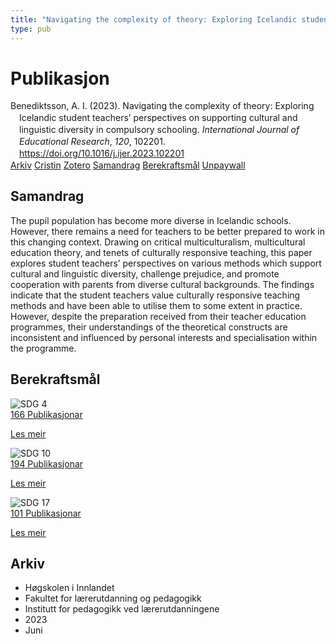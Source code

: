 ```yaml
---
title: "Navigating the complexity of theory: Exploring Icelandic student teachers’ perspectives on supporting cultural and linguistic diversity in compulsory schooling"
type: pub
---
```

<h1>Publikasjon</h1>
<article id="csl-bib-container-DHBEWXCZ" class="csl-bib-container">
  <div class="csl-bib-body" style="line-height: 1.35; padding-left: 1em; text-indent:-1em;">
  <div class="csl-entry">Benediktsson, A. I. (2023). Navigating the complexity of theory: Exploring Icelandic student teachers&#x2019; perspectives on supporting cultural and linguistic diversity in compulsory schooling. <i>International Journal of Educational Research</i>, <i>120</i>, 102201. <a href="https://doi.org/10.1016/j.ijer.2023.102201">https://doi.org/10.1016/j.ijer.2023.102201</a></div>
</div>
  <div class="csl-bib-buttons">
    <a href="#taxonomy-article-DHBEWXCZ" class="csl-bib-button">Arkiv</a>
    <a href="https://app.cristin.no/results/show.jsf?id=2154292" alt="Cristin URL" class="csl-bib-button">Cristin</a>
    <a href="http://zotero.org/groups/5022929/items/DHBEWXCZ" alt="Zotero URL" class="csl-bib-button">Zotero</a>
    <a href="#abstract-article-DHBEWXCZ" class="csl-bib-button">Samandrag</a>
    <a href="#sdg-article-DHBEWXCZ" class="csl-bib-button">Berekraftsmål</a>
    <a href="https://doi.org/10.1016/j.ijer.2023.102201" class="csl-bib-button">Unpaywall</a>
  </div>
  <div id="csl-bib-meta-container-DHBEWXCZ"></div>
</article>
<div id="csl-bib-meta-DHBEWXCZ" class="csl-bib-meta">
  <article id="abstract-article-DHBEWXCZ" class="abstract-article">
    <h1>Samandrag</h1>
    The pupil population has become more diverse in Icelandic schools. However, there remains a need for teachers to be better prepared to work in this changing context. Drawing on critical multiculturalism, multicultural education theory, and tenets of culturally responsive teaching, this paper explores student teachers’ perspectives on various methods which support cultural and linguistic diversity, challenge prejudice, and promote cooperation with parents from diverse cultural backgrounds. The findings indicate that the student teachers value culturally responsive teaching methods and have been able to utilise them to some extent in practice. However, despite the preparation received from their teacher education programmes, their understandings of the theoretical constructs are inconsistent and influenced by personal interests and specialisation within the programme.
  </article>
  <article id="sdg-article-DHBEWXCZ" class="sdg-article">
    <h1>Berekraftsmål</h1>
    <div class="sdg-container"><div id="sdg4" class="sdg">
<img src="{{< params subfolder >}}images/sdg/sdg04_no.png" class="image" alt="SDG 4">
<div class="sdg-overlay">
<a href="{{< params subfolder >}}no/archive/?sdg=4#archive" class="sdg-publication-count"><span>166</span> Publikasjonar</a>
<p><a href="https://www.fn.no/om-fn/fns-baerekraftsmaal/god-utdanning?lang=nno-NO" class="sdg-read-more">Les meir</a></p>
</div>
</div> <div id="sdg10" class="sdg">
<img src="{{< params subfolder >}}images/sdg/sdg10_no.png" class="image" alt="SDG 10">
<div class="sdg-overlay">
<a href="{{< params subfolder >}}no/archive/?sdg=10#archive" class="sdg-publication-count"><span>194</span> Publikasjonar</a>
<p><a href="https://www.fn.no/om-fn/fns-baerekraftsmaal/mindre-ulikhet?lang=nno-NO" class="sdg-read-more">Les meir</a></p>
</div>
</div> <div id="sdg17" class="sdg">
<img src="{{< params subfolder >}}images/sdg/sdg17_no.png" class="image" alt="SDG 17">
<div class="sdg-overlay">
<a href="{{< params subfolder >}}no/archive/?sdg=17#archive" class="sdg-publication-count"><span>101</span> Publikasjonar</a>
<p><a href="https://www.fn.no/om-fn/fns-baerekraftsmaal/samarbeid-for-aa-naa-maalene?lang=nno-NO" class="sdg-read-more">Les meir</a></p>
</div>
</div></div>
  </article>
  <article id="taxonomy-article-DHBEWXCZ" class="taxonomy-article">
    <h1>Arkiv</h1>
    <ul>
      <li>Høgskolen i Innlandet</li>
      <li>Fakultet for lærerutdanning og pedagogikk</li>
      <li>Institutt for pedagogikk ved lærerutdanningene</li>
      <li>2023</li>
      <li>Juni</li>
    </ul>
  </article>
</div>
